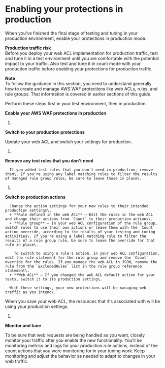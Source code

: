 # Enabling your protections in production<a name="web-acl-testing-enable-production"></a>

When you've finished the final stage of testing and tuning in your production environment, enable your protections in production mode\.

**Production traffic risk**  
Before you deploy your web ACL implementation for production traffic, test and tune it in a test environment until you are comfortable with the potential impact to your traffic\. Also test and tune it in count mode with your production traffic before enabling your protections for production traffic\. 

**Note**  
To follow the guidance in this section, you need to understand generally how to create and manage AWS WAF protections like web ACLs, rules, and rule groups\. That information is covered in earlier sections of this guide\.

Perform these steps first in your test environment, then in production\.

**Enable your AWS WAF protections in production**

1. 

**Switch to your production protections**

   Update your web ACL and switch your settings for production\. 

   1. 

**Remove any test rules that you don't need**

      If you added test rules that you don't need in production, remove them\. If you're using any label matching rules to filter the results of managed rule group rules, be sure to leave those in place\. 

   1. 

**Switch to production actions**

      Change the action settings for your new rules to their intended production settings\. 
      + **Rule defined in the web ACL** – Edit the rules in the web ACL and change their actions from `Count` to their production actions\. 
      + **Rule group** – In your web ACL configuration of the rule group, switch rules to use their own actions or leave them with the `Count` action override, according to the results of your testing and tuning activities\. If you're using a label matching rule to filter the results of a rule group rule, be sure to leave the override for that rule in place\. 

        To switch to using a rule's action, in your web ACL configuration, edit the rule statement for the rule group and remove the `Count` override for the rule\. If you manage the web ACL in JSON, remove the rule from the `ExcludedRules` list in the rule group reference statement\. 
      + **Web ACL** – If you changed the web ACL default action for your tests, switch it to its production setting\. 

      With these settings, your new protections will be managing web traffic as you intend\. 

   When you save your web ACL, the resources that it's associated with will be using your production settings\. 

1. 

**Monitor and tune**

   To be sure that web requests are being handled as you want, closely monitor your traffic after you enable the new functionality\. You'll be monitoring metrics and logs for your production rule actions, instead of the count actions that you were monitoring for in your tuning work\. Keep monitoring and adjust the behavior as needed to adapt to changes in your web traffic\. 
